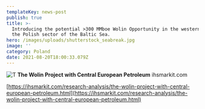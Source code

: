 ```yaml
---
templateKey: news-post
publish: true
title: >-
  Introducing the potential >300 MMboe Wolin Opportunity in the western part of
  the Polish sector of the Baltic Sea.
hero: /images/uploads/shutterstock_seabreak.jpg
image: ''
category: Poland
date: 2021-08-20T18:00:33.079Z
---
```

![T](https://cepetro.com/images/uploads/shutterstock_sm.jpg) **The Wolin Project with Central European Petroleum**
ihsmarkit.com

[https://ihsmarkit.com/research-analysis/the-wolin-project-with-central-european-petroleum.html](https://ihsmarkit.com/research-analysis/the-wolin-project-with-central-european-petroleum.html)
